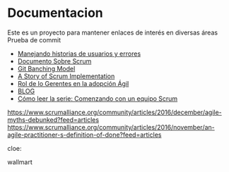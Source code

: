 # Documentacion
Este es un proyecto para mantener enlaces de interés en diversas áreas
Prueba de commit 

* [Manejando historias de usuarios y errores][1]
* [Documento Sobre Scrum](http://www.scrummanager.net/files/sm_proyecto.pdf)
* [Git Banching Model](http://nvie.com/posts/a-successful-git-branching-model/)
* [A Story of Scrum Implementation](https://www.scrumalliance.org/community/articles/2016/november/a-story-of-scrum-implementation?feed=articles)
* [Rol de lo Gerentes en la adopción Ágil](https://www.scrumalliance.org/community/articles/2016/november/role-of-a-manager-in-organizational-adoption-of-ag?feed=articles)
* [BLOG](https://www.frontrowagile.com/)
* [Cómo leer la serie: Comenzando con un equipo Scrum](http://www.lecciones-aprendidas.info/2016/09/como-leer-la-serie-comenzando-con-un.html)


[1]:http://www.alexandercowan.com/best-agile-user-story/




https://www.scrumalliance.org/community/articles/2016/december/agile-myths-debunked?feed=articles
https://www.scrumalliance.org/community/articles/2016/november/an-agile-practitioner-s-definition-of-done?feed=articles

cloe:

wallmart